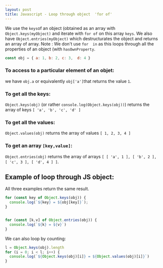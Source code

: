 ```yaml
---
layout: post
title: Javascript - Loop through object  'for of'
---
```


We use the `keys`of an object (obtained as an array with `Object.keys(myObject)` and iterate with `for of` on this array `keys`. We also have `Object.entries(myObject)`  which destructurates the object and returns an array of array.
Note : We don't use `for  in` as this loops through all the properties  of an object (with `hasOwnProperty`.


```javascript
const obj = { a: 1, b: 2, c: 3,  d: 4 }
```
### To access to a particular element of an objet:
we have `obj.a` or equivalently `obj['a']`that returns the value `1`.

### To get all the keys:
`Object.keys(obj)` (or rather `console.log(Object.keys(obj))`) returns the array of keys `[ 'a', 'b', 'c', 'd' ]`

### To get all the values:
`Object.values(obj)` returns the array of values `[ 1, 2, 3, 4 ]`

### To get an array `[key,value]`:
`Object.entries(obj)` returns the array of arrays `[ [ 'a', 1 ], [ 'b', 2 ], [ 'c', 3 ], [ 'd', 4 ] ]`.

## Example of loop through JS object:
All three examples return the same result.
```javascript
for (const key of Object.keys(obj)) {
  console.log(`${key} = ${obj[key]}`);
}


for (const [k,v] of Object.entries(obj)) {
  console.log(`${k} = ${v}`)
}
```
We can also loop  by counting:
```javascript
l = Object.keys(obj).length
for (i = 0; i < l; i++) {
  console.log(`${Object.keys(obj)[i]} = ${Object.values(obj)[i]}`)
}
```
